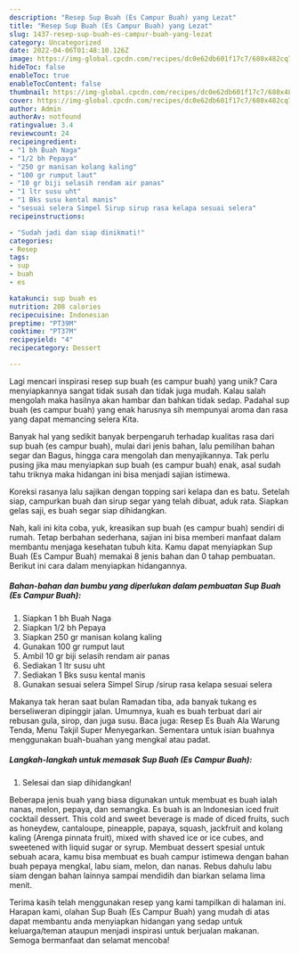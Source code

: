 ```yaml
---
description: "Resep Sup Buah (Es Campur Buah) yang Lezat"
title: "Resep Sup Buah (Es Campur Buah) yang Lezat"
slug: 1437-resep-sup-buah-es-campur-buah-yang-lezat
category: Uncategorized
date: 2022-04-06T01:48:10.126Z
image: https://img-global.cpcdn.com/recipes/dc0e62db601f17c7/680x482cq70/sup-buah-es-campur-buah-foto-resep-utama.jpg
hideToc: false
enableToc: true
enableTocContent: false
thumbnail: https://img-global.cpcdn.com/recipes/dc0e62db601f17c7/680x482cq70/sup-buah-es-campur-buah-foto-resep-utama.jpg
cover: https://img-global.cpcdn.com/recipes/dc0e62db601f17c7/680x482cq70/sup-buah-es-campur-buah-foto-resep-utama.jpg
author: Admin
authorAv: notfound
ratingvalue: 3.4
reviewcount: 24
recipeingredient:
- "1 bh Buah Naga"
- "1/2 bh Pepaya"
- "250 gr manisan kolang kaling"
- "100 gr rumput laut"
- "10 gr biji selasih rendam air panas"
- "1 ltr susu uht"
- "1 Bks susu kental manis"
- "sesuai selera Simpel Sirup sirup rasa kelapa sesuai selera"
recipeinstructions:

- "Sudah jadi dan siap dinikmati!"
categories:
- Resep
tags:
- sup
- buah
- es

katakunci: sup buah es 
nutrition: 208 calories
recipecuisine: Indonesian
preptime: "PT39M"
cooktime: "PT37M"
recipeyield: "4"
recipecategory: Dessert

---
```





Lagi mencari inspirasi resep sup buah (es campur buah) yang unik? Cara menyiapkannya sangat tidak susah dan tidak juga mudah. Kalau salah mengolah maka hasilnya akan hambar dan bahkan tidak sedap. Padahal sup buah (es campur buah) yang enak harusnya sih mempunyai aroma dan rasa yang dapat memancing selera Kita.





Banyak hal yang sedikit banyak berpengaruh terhadap kualitas rasa dari sup buah (es campur buah), mulai dari jenis bahan, lalu pemilihan bahan segar dan Bagus, hingga cara mengolah dan menyajikannya. Tak perlu pusing jika mau menyiapkan sup buah (es campur buah) enak,      asal sudah tahu triknya maka hidangan ini bisa menjadi sajian istimewa.














Koreksi rasanya lalu sajikan dengan topping sari kelapa dan es batu. Setelah siap, campurkan buah dan sirup segar yang telah dibuat, aduk rata. Siapkan gelas saji, es buah segar siap dihidangkan.






Nah, kali ini kita coba, yuk, kreasikan sup buah (es campur buah) sendiri di rumah. Tetap berbahan sederhana, sajian ini bisa memberi manfaat dalam membantu menjaga kesehatan tubuh kita. Kamu dapat menyiapkan Sup Buah (Es Campur Buah) memakai 8 jenis bahan dan 0 tahap pembuatan. Berikut ini cara dalam menyiapkan hidangannya.

<!--inarticleads1-->

##### Bahan-bahan dan bumbu yang diperlukan dalam pembuatan Sup Buah (Es Campur Buah):

1. Siapkan 1 bh Buah Naga
1. Siapkan 1/2 bh Pepaya
1. Siapkan 250 gr manisan kolang kaling
1. Gunakan 100 gr rumput laut
1. Ambil 10 gr biji selasih rendam air panas
1. Sediakan 1 ltr susu uht
1. Sediakan 1 Bks susu kental manis
1. Gunakan sesuai selera Simpel Sirup /sirup rasa kelapa sesuai selera


Makanya tak heran saat bulan Ramadan tiba, ada banyak tukang es berseliweran dipinggir jalan. Umumnya, kuah es buah terbuat dari air rebusan gula, sirop, dan juga susu. Baca juga: Resep Es Buah Ala Warung Tenda, Menu Takjil Super Menyegarkan. Sementara untuk isian buahnya menggunakan buah-buahan yang mengkal atau padat. 

<!--inarticleads2-->

##### Langkah-langkah untuk memasak Sup Buah (Es Campur Buah):


1. Selesai dan siap dihidangkan!

Beberapa jenis buah yang biasa digunakan untuk membuat es buah ialah nanas, melon, pepaya, dan semangka. Es buah is an Indonesian iced fruit cocktail dessert. This cold and sweet beverage is made of diced fruits, such as honeydew, cantaloupe, pineapple, papaya, squash, jackfruit and kolang kaling (Arenga pinnata fruit), mixed with shaved ice or ice cubes, and sweetened with liquid sugar or syrup. Membuat dessert spesial untuk sebuah acara, kamu bisa membuat es buah campur istimewa dengan bahan buah pepaya mengkal, labu siam, melon, dan nanas. Rebus dahulu labu siam dengan bahan lainnya sampai mendidih dan biarkan selama lima menit. 

Terima kasih telah menggunakan resep yang kami tampilkan di halaman ini. Harapan kami, olahan Sup Buah (Es Campur Buah) yang mudah di atas dapat membantu anda menyiapkan hidangan yang sedap untuk keluarga/teman ataupun menjadi inspirasi untuk berjualan makanan. Semoga bermanfaat dan selamat mencoba!
